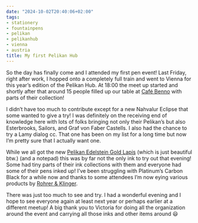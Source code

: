 ```yaml
---
date: "2024-10-02T20:40:06+02:00"
tags:
- stationery
- fountainpens
- pelikan
- pelikanhub
- vienna
- austria
title: My first Pelikan Hub
---
```


So the day has finally come and I attended my first pen event! Last Friday, right after work, I hopped onto a completely full train and went to Vienna for this year’s edition of the Pelikan Hub. At 18:00 the meet up started and shortly after that around 15 people filled up our table at [Café Benno]([https://www.cafebenno.at](https://www.cafebenno.at/)) with parts of their collection! 

I didn’t have too much to contribute except for a new Nahvalur Eclipse that some wanted to give a try! I was definitely on the receiving end of knowledge here with lots of folks bringing not only their Pelikan’s but also Esterbrooks, Sailors, and Graf von Faber Castells. I also had the chance to try a Lamy dialog cc. That one has been on my list for a long time but now I’m pretty sure that I actually want one.

While we all got the new [Pelikan Edelstein Gold Lapis](https://mam.pelikan.com/mam/de/pelikan/products/302234) (which is just beautiful btw.) (and a notepad) this was by far not the only ink to try out that evening! Some had tiny parts of their ink collections with them and everyone had some of their pens inked up! I’ve been struggling with Platinum’s Carbon Black for a while now and thanks to some attendees I’m now eying various products by [Rohrer & Klinger](https://www.rohrer-klingner.de/en/en_home/). 

There was just too much to see and try. I had a wonderful evening and I hope to see everyone again at least next year or perhaps earlier at a different meetup! A big thank you to Victoria for doing all the organization around the event and carrying all those inks and other items around 😃